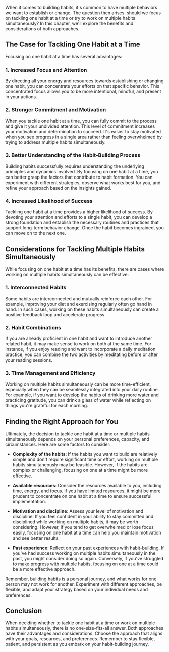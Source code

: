 
When it comes to building habits, it's common to have multiple behaviors we want to establish or change. The question then arises: should we focus on tackling one habit at a time or try to work on multiple habits simultaneously? In this chapter, we'll explore the benefits and considerations of both approaches.

## The Case for Tackling One Habit at a Time

Focusing on one habit at a time has several advantages:

### 1\. Increased Focus and Attention

By directing all your energy and resources towards establishing or changing one habit, you can concentrate your efforts on that specific behavior. This concentrated focus allows you to be more intentional, mindful, and present in your actions.

### 2\. Stronger Commitment and Motivation

When you tackle one habit at a time, you can fully commit to the process and give it your undivided attention. This level of commitment increases your motivation and determination to succeed. It's easier to stay motivated when you see progress in a single area rather than feeling overwhelmed by trying to address multiple habits simultaneously.

### 3\. Better Understanding of the Habit-Building Process

Building habits successfully requires understanding the underlying principles and dynamics involved. By focusing on one habit at a time, you can better grasp the factors that contribute to habit formation. You can experiment with different strategies, observe what works best for you, and refine your approach based on the insights gained.

### 4\. Increased Likelihood of Success

Tackling one habit at a time provides a higher likelihood of success. By devoting your attention and efforts to a single habit, you can develop a strong foundation and establish the necessary routines and practices that support long-term behavior change. Once the habit becomes ingrained, you can move on to the next one.

## Considerations for Tackling Multiple Habits Simultaneously

While focusing on one habit at a time has its benefits, there are cases where working on multiple habits simultaneously can be effective:

### 1\. Interconnected Habits

Some habits are interconnected and mutually reinforce each other. For example, improving your diet and exercising regularly often go hand in hand. In such cases, working on these habits simultaneously can create a positive feedback loop and accelerate progress.

### 2\. Habit Combinations

If you are already proficient in one habit and want to introduce another related habit, it may make sense to work on both at the same time. For instance, if you enjoy reading and want to incorporate a daily meditation practice, you can combine the two activities by meditating before or after your reading sessions.

### 3\. Time Management and Efficiency

Working on multiple habits simultaneously can be more time-efficient, especially when they can be seamlessly integrated into your daily routine. For example, if you want to develop the habits of drinking more water and practicing gratitude, you can drink a glass of water while reflecting on things you're grateful for each morning.

## Finding the Right Approach for You

Ultimately, the decision to tackle one habit at a time or multiple habits simultaneously depends on your personal preferences, capacity, and circumstances. Here are some factors to consider:

- **Complexity of the habits**: If the habits you want to build are relatively simple and don't require significant time or effort, working on multiple habits simultaneously may be feasible. However, if the habits are complex or challenging, focusing on one at a time might be more effective.
    
- **Available resources**: Consider the resources available to you, including time, energy, and focus. If you have limited resources, it might be more prudent to concentrate on one habit at a time to ensure successful implementation.
    
- **Motivation and discipline**: Assess your level of motivation and discipline. If you feel confident in your ability to stay committed and disciplined while working on multiple habits, it may be worth considering. However, if you tend to get overwhelmed or lose focus easily, focusing on one habit at a time can help you maintain motivation and see better results.
    
- **Past experience**: Reflect on your past experiences with habit-building. If you've had success working on multiple habits simultaneously in the past, you might consider doing so again. Conversely, if you've struggled to make progress with multiple habits, focusing on one at a time could be a more effective approach.
    

Remember, building habits is a personal journey, and what works for one person may not work for another. Experiment with different approaches, be flexible, and adapt your strategy based on your individual needs and preferences.

## Conclusion

When deciding whether to tackle one habit at a time or work on multiple habits simultaneously, there is no one-size-fits-all answer. Both approaches have their advantages and considerations. Choose the approach that aligns with your goals, resources, and preferences. Remember to stay flexible, patient, and persistent as you embark on your habit-building journey.

